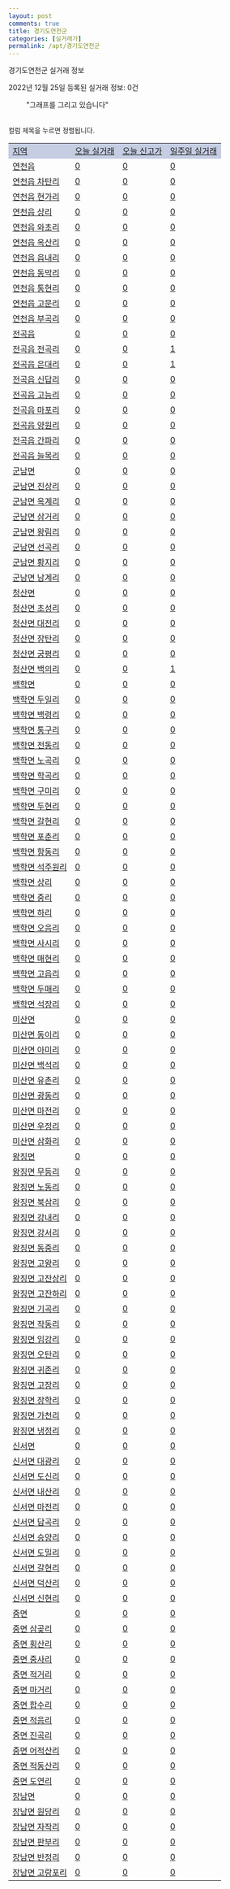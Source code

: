```yaml
---
layout: post
comments: true
title: 경기도연천군
categories: [실거래가]
permalink: /apt/경기도연천군
---
```


경기도연천군 실거래 정보

2022년 12월 25일 등록된 실거래 정보: 0건

<!--<script async src="https://pagead2.googlesyndication.com/pagead/js/adsbygoogle.js?client=ca-pub-3485438051770037"
 crossorigin="anonymous"></script>-->

<script type="text/javascript">
  google.charts.load('current', {'packages':['corechart']});
  google.charts.setOnLoadCallback(drawChart);

  function drawChart() {
    var data = google.visualization.arrayToDataTable([['거래일', '매매', '전월세', '전매'], ['21-01', 1, 0, 0], ['21-02', 16, 11, 0], ['21-03', 0, 1, 0], ['21-04', 0, 1, 0], ['21-05', 0, 1, 0], ['21-06', 0, 1, 0], ['21-07', 0, 1, 0], ['21-08', 4, 5, 0], ['21-09', 2, 1, 0], ['21-10', 1, 0, 0], ['21-11', 0, 1, 0], ['21-12', 3, 2, 0], ['22-01', 12, 8, 0], ['22-02', 11, 11, 0], ['22-03', 11, 8, 0], ['22-04', 17, 23, 0], ['22-05', 14, 10, 0], ['22-06', 8, 12, 0], ['22-07', 9, 14, 0], ['22-08', 14, 9, 0], ['22-09', 14, 44, 0], ['22-10', 13, 10, 0], ['22-11', 6, 11, 0], ['22-12', 3, 4, 0]]);

    var options = {
      title: '최근 1년간 유형별 거래량 추이',
      legend: { position: 'bottom' }
    };

    setTimeout(function() {
        var chart = new google.visualization.LineChart(document.getElementById('columnchart_material'));
        chart.draw(data, (options));
        document.getElementById('loading').style.display = 'none';
        var dayLabel = (new Date()).getDay();
        if (dayLabel < 2) {
            sorttable.innerSortFunction.apply(document.getElementById('week'), []);
            sorttable.innerSortFunction.apply(document.getElementById('week'), []);        
        }
        else {
            sorttable.innerSortFunction.apply(document.getElementById('today'), []);
            sorttable.innerSortFunction.apply(document.getElementById('today'), []);
        }
    }, 200);

  }
</script>

<div id="loading" style="z-index:20; display: block; margin-left: 35px">"그래프를 그리고 있습니다"</div>
<div id="columnchart_material" style="width: 95%; margin-left: -35px; display: block"></div>
<!--<div style="width: 95%; margin-left: -35px; display: block">
      <script async src="https://pagead2.googlesyndication.com/pagead/js/adsbygoogle.js?client=ca-pub-3485438051770037"
          crossorigin="anonymous"></script>
      <ins class="adsbygoogle"
          style="display:block"
          data-ad-format="fluid"
          data-ad-layout-key="-fb+5w+4e-db+86"
          data-ad-client="ca-pub-3485438051770037"
          data-ad-slot="1827090281"></ins>
      <script>
          (adsbygoogle = window.adsbygoogle || []).push({});
      </script>
</div>-->
<br>

<font size='small' style='font-size: small;'>컬럼 제목을 누르면 정렬됩니다.</font>
<table class="sortable">
  <tr style='background-color: rgba(114, 132, 186,0.4);'>
    <td id="region"><a href="#">지역</a></td>
    <td id="today"><a href="#">오늘 실거래</a></td>
    <td id="today_new"><a href="#">오늘 신고가</a></td>
    <td id="week"><a href="#">일주일 실거래</a></td>
  </tr>

  
  <tr class="item">
    <td><a href="경기도연천군연천읍">연천읍</a></td>
    <td><a href="경기도연천군연천읍">0</a></td>
    <td><a href="경기도연천군연천읍">0</a></td>
    <td><a href="경기도연천군연천읍">0</a></td>
  </tr>
    

  <tr class="item">
    <td><a href="경기도연천군연천읍차탄리">연천읍 차탄리</a></td>
    <td><a href="경기도연천군연천읍차탄리">0</a></td>
    <td><a href="경기도연천군연천읍차탄리">0</a></td>
    <td><a href="경기도연천군연천읍차탄리">0</a></td>
  </tr>
    

  <tr class="item">
    <td><a href="경기도연천군연천읍현가리">연천읍 현가리</a></td>
    <td><a href="경기도연천군연천읍현가리">0</a></td>
    <td><a href="경기도연천군연천읍현가리">0</a></td>
    <td><a href="경기도연천군연천읍현가리">0</a></td>
  </tr>
    

  <tr class="item">
    <td><a href="경기도연천군연천읍상리">연천읍 상리</a></td>
    <td><a href="경기도연천군연천읍상리">0</a></td>
    <td><a href="경기도연천군연천읍상리">0</a></td>
    <td><a href="경기도연천군연천읍상리">0</a></td>
  </tr>
    

  <tr class="item">
    <td><a href="경기도연천군연천읍와초리">연천읍 와초리</a></td>
    <td><a href="경기도연천군연천읍와초리">0</a></td>
    <td><a href="경기도연천군연천읍와초리">0</a></td>
    <td><a href="경기도연천군연천읍와초리">0</a></td>
  </tr>
    

  <tr class="item">
    <td><a href="경기도연천군연천읍옥산리">연천읍 옥산리</a></td>
    <td><a href="경기도연천군연천읍옥산리">0</a></td>
    <td><a href="경기도연천군연천읍옥산리">0</a></td>
    <td><a href="경기도연천군연천읍옥산리">0</a></td>
  </tr>
    

  <tr class="item">
    <td><a href="경기도연천군연천읍읍내리">연천읍 읍내리</a></td>
    <td><a href="경기도연천군연천읍읍내리">0</a></td>
    <td><a href="경기도연천군연천읍읍내리">0</a></td>
    <td><a href="경기도연천군연천읍읍내리">0</a></td>
  </tr>
    

  <tr class="item">
    <td><a href="경기도연천군연천읍동막리">연천읍 동막리</a></td>
    <td><a href="경기도연천군연천읍동막리">0</a></td>
    <td><a href="경기도연천군연천읍동막리">0</a></td>
    <td><a href="경기도연천군연천읍동막리">0</a></td>
  </tr>
    

  <tr class="item">
    <td><a href="경기도연천군연천읍통현리">연천읍 통현리</a></td>
    <td><a href="경기도연천군연천읍통현리">0</a></td>
    <td><a href="경기도연천군연천읍통현리">0</a></td>
    <td><a href="경기도연천군연천읍통현리">0</a></td>
  </tr>
    

  <tr class="item">
    <td><a href="경기도연천군연천읍고문리">연천읍 고문리</a></td>
    <td><a href="경기도연천군연천읍고문리">0</a></td>
    <td><a href="경기도연천군연천읍고문리">0</a></td>
    <td><a href="경기도연천군연천읍고문리">0</a></td>
  </tr>
    

  <tr class="item">
    <td><a href="경기도연천군연천읍부곡리">연천읍 부곡리</a></td>
    <td><a href="경기도연천군연천읍부곡리">0</a></td>
    <td><a href="경기도연천군연천읍부곡리">0</a></td>
    <td><a href="경기도연천군연천읍부곡리">0</a></td>
  </tr>
    

  <tr class="item">
    <td><a href="경기도연천군전곡읍">전곡읍</a></td>
    <td><a href="경기도연천군전곡읍">0</a></td>
    <td><a href="경기도연천군전곡읍">0</a></td>
    <td><a href="경기도연천군전곡읍">0</a></td>
  </tr>
    

  <tr class="item">
    <td><a href="경기도연천군전곡읍전곡리">전곡읍 전곡리</a></td>
    <td><a href="경기도연천군전곡읍전곡리">0</a></td>
    <td><a href="경기도연천군전곡읍전곡리">0</a></td>
    <td><a href="경기도연천군전곡읍전곡리">1</a></td>
  </tr>
    

  <tr class="item">
    <td><a href="경기도연천군전곡읍은대리">전곡읍 은대리</a></td>
    <td><a href="경기도연천군전곡읍은대리">0</a></td>
    <td><a href="경기도연천군전곡읍은대리">0</a></td>
    <td><a href="경기도연천군전곡읍은대리">1</a></td>
  </tr>
    

  <tr class="item">
    <td><a href="경기도연천군전곡읍신답리">전곡읍 신답리</a></td>
    <td><a href="경기도연천군전곡읍신답리">0</a></td>
    <td><a href="경기도연천군전곡읍신답리">0</a></td>
    <td><a href="경기도연천군전곡읍신답리">0</a></td>
  </tr>
    

  <tr class="item">
    <td><a href="경기도연천군전곡읍고능리">전곡읍 고능리</a></td>
    <td><a href="경기도연천군전곡읍고능리">0</a></td>
    <td><a href="경기도연천군전곡읍고능리">0</a></td>
    <td><a href="경기도연천군전곡읍고능리">0</a></td>
  </tr>
    

  <tr class="item">
    <td><a href="경기도연천군전곡읍마포리">전곡읍 마포리</a></td>
    <td><a href="경기도연천군전곡읍마포리">0</a></td>
    <td><a href="경기도연천군전곡읍마포리">0</a></td>
    <td><a href="경기도연천군전곡읍마포리">0</a></td>
  </tr>
    

  <tr class="item">
    <td><a href="경기도연천군전곡읍양원리">전곡읍 양원리</a></td>
    <td><a href="경기도연천군전곡읍양원리">0</a></td>
    <td><a href="경기도연천군전곡읍양원리">0</a></td>
    <td><a href="경기도연천군전곡읍양원리">0</a></td>
  </tr>
    

  <tr class="item">
    <td><a href="경기도연천군전곡읍간파리">전곡읍 간파리</a></td>
    <td><a href="경기도연천군전곡읍간파리">0</a></td>
    <td><a href="경기도연천군전곡읍간파리">0</a></td>
    <td><a href="경기도연천군전곡읍간파리">0</a></td>
  </tr>
    

  <tr class="item">
    <td><a href="경기도연천군전곡읍늘목리">전곡읍 늘목리</a></td>
    <td><a href="경기도연천군전곡읍늘목리">0</a></td>
    <td><a href="경기도연천군전곡읍늘목리">0</a></td>
    <td><a href="경기도연천군전곡읍늘목리">0</a></td>
  </tr>
    

  <tr class="item">
    <td><a href="경기도연천군군남면">군남면</a></td>
    <td><a href="경기도연천군군남면">0</a></td>
    <td><a href="경기도연천군군남면">0</a></td>
    <td><a href="경기도연천군군남면">0</a></td>
  </tr>
    

  <tr class="item">
    <td><a href="경기도연천군군남면진상리">군남면 진상리</a></td>
    <td><a href="경기도연천군군남면진상리">0</a></td>
    <td><a href="경기도연천군군남면진상리">0</a></td>
    <td><a href="경기도연천군군남면진상리">0</a></td>
  </tr>
    

  <tr class="item">
    <td><a href="경기도연천군군남면옥계리">군남면 옥계리</a></td>
    <td><a href="경기도연천군군남면옥계리">0</a></td>
    <td><a href="경기도연천군군남면옥계리">0</a></td>
    <td><a href="경기도연천군군남면옥계리">0</a></td>
  </tr>
    

  <tr class="item">
    <td><a href="경기도연천군군남면삼거리">군남면 삼거리</a></td>
    <td><a href="경기도연천군군남면삼거리">0</a></td>
    <td><a href="경기도연천군군남면삼거리">0</a></td>
    <td><a href="경기도연천군군남면삼거리">0</a></td>
  </tr>
    

  <tr class="item">
    <td><a href="경기도연천군군남면왕림리">군남면 왕림리</a></td>
    <td><a href="경기도연천군군남면왕림리">0</a></td>
    <td><a href="경기도연천군군남면왕림리">0</a></td>
    <td><a href="경기도연천군군남면왕림리">0</a></td>
  </tr>
    

  <tr class="item">
    <td><a href="경기도연천군군남면선곡리">군남면 선곡리</a></td>
    <td><a href="경기도연천군군남면선곡리">0</a></td>
    <td><a href="경기도연천군군남면선곡리">0</a></td>
    <td><a href="경기도연천군군남면선곡리">0</a></td>
  </tr>
    

  <tr class="item">
    <td><a href="경기도연천군군남면황지리">군남면 황지리</a></td>
    <td><a href="경기도연천군군남면황지리">0</a></td>
    <td><a href="경기도연천군군남면황지리">0</a></td>
    <td><a href="경기도연천군군남면황지리">0</a></td>
  </tr>
    

  <tr class="item">
    <td><a href="경기도연천군군남면남계리">군남면 남계리</a></td>
    <td><a href="경기도연천군군남면남계리">0</a></td>
    <td><a href="경기도연천군군남면남계리">0</a></td>
    <td><a href="경기도연천군군남면남계리">0</a></td>
  </tr>
    

  <tr class="item">
    <td><a href="경기도연천군청산면">청산면</a></td>
    <td><a href="경기도연천군청산면">0</a></td>
    <td><a href="경기도연천군청산면">0</a></td>
    <td><a href="경기도연천군청산면">0</a></td>
  </tr>
    

  <tr class="item">
    <td><a href="경기도연천군청산면초성리">청산면 초성리</a></td>
    <td><a href="경기도연천군청산면초성리">0</a></td>
    <td><a href="경기도연천군청산면초성리">0</a></td>
    <td><a href="경기도연천군청산면초성리">0</a></td>
  </tr>
    

  <tr class="item">
    <td><a href="경기도연천군청산면대전리">청산면 대전리</a></td>
    <td><a href="경기도연천군청산면대전리">0</a></td>
    <td><a href="경기도연천군청산면대전리">0</a></td>
    <td><a href="경기도연천군청산면대전리">0</a></td>
  </tr>
    

  <tr class="item">
    <td><a href="경기도연천군청산면장탄리">청산면 장탄리</a></td>
    <td><a href="경기도연천군청산면장탄리">0</a></td>
    <td><a href="경기도연천군청산면장탄리">0</a></td>
    <td><a href="경기도연천군청산면장탄리">0</a></td>
  </tr>
    

  <tr class="item">
    <td><a href="경기도연천군청산면궁평리">청산면 궁평리</a></td>
    <td><a href="경기도연천군청산면궁평리">0</a></td>
    <td><a href="경기도연천군청산면궁평리">0</a></td>
    <td><a href="경기도연천군청산면궁평리">0</a></td>
  </tr>
    

  <tr class="item">
    <td><a href="경기도연천군청산면백의리">청산면 백의리</a></td>
    <td><a href="경기도연천군청산면백의리">0</a></td>
    <td><a href="경기도연천군청산면백의리">0</a></td>
    <td><a href="경기도연천군청산면백의리">1</a></td>
  </tr>
    

  <tr class="item">
    <td><a href="경기도연천군백학면">백학면</a></td>
    <td><a href="경기도연천군백학면">0</a></td>
    <td><a href="경기도연천군백학면">0</a></td>
    <td><a href="경기도연천군백학면">0</a></td>
  </tr>
    

  <tr class="item">
    <td><a href="경기도연천군백학면두일리">백학면 두일리</a></td>
    <td><a href="경기도연천군백학면두일리">0</a></td>
    <td><a href="경기도연천군백학면두일리">0</a></td>
    <td><a href="경기도연천군백학면두일리">0</a></td>
  </tr>
    

  <tr class="item">
    <td><a href="경기도연천군백학면백령리">백학면 백령리</a></td>
    <td><a href="경기도연천군백학면백령리">0</a></td>
    <td><a href="경기도연천군백학면백령리">0</a></td>
    <td><a href="경기도연천군백학면백령리">0</a></td>
  </tr>
    

  <tr class="item">
    <td><a href="경기도연천군백학면통구리">백학면 통구리</a></td>
    <td><a href="경기도연천군백학면통구리">0</a></td>
    <td><a href="경기도연천군백학면통구리">0</a></td>
    <td><a href="경기도연천군백학면통구리">0</a></td>
  </tr>
    

  <tr class="item">
    <td><a href="경기도연천군백학면전동리">백학면 전동리</a></td>
    <td><a href="경기도연천군백학면전동리">0</a></td>
    <td><a href="경기도연천군백학면전동리">0</a></td>
    <td><a href="경기도연천군백학면전동리">0</a></td>
  </tr>
    

  <tr class="item">
    <td><a href="경기도연천군백학면노곡리">백학면 노곡리</a></td>
    <td><a href="경기도연천군백학면노곡리">0</a></td>
    <td><a href="경기도연천군백학면노곡리">0</a></td>
    <td><a href="경기도연천군백학면노곡리">0</a></td>
  </tr>
    

  <tr class="item">
    <td><a href="경기도연천군백학면학곡리">백학면 학곡리</a></td>
    <td><a href="경기도연천군백학면학곡리">0</a></td>
    <td><a href="경기도연천군백학면학곡리">0</a></td>
    <td><a href="경기도연천군백학면학곡리">0</a></td>
  </tr>
    

  <tr class="item">
    <td><a href="경기도연천군백학면구미리">백학면 구미리</a></td>
    <td><a href="경기도연천군백학면구미리">0</a></td>
    <td><a href="경기도연천군백학면구미리">0</a></td>
    <td><a href="경기도연천군백학면구미리">0</a></td>
  </tr>
    

  <tr class="item">
    <td><a href="경기도연천군백학면두현리">백학면 두현리</a></td>
    <td><a href="경기도연천군백학면두현리">0</a></td>
    <td><a href="경기도연천군백학면두현리">0</a></td>
    <td><a href="경기도연천군백학면두현리">0</a></td>
  </tr>
    

  <tr class="item">
    <td><a href="경기도연천군백학면갈현리">백학면 갈현리</a></td>
    <td><a href="경기도연천군백학면갈현리">0</a></td>
    <td><a href="경기도연천군백학면갈현리">0</a></td>
    <td><a href="경기도연천군백학면갈현리">0</a></td>
  </tr>
    

  <tr class="item">
    <td><a href="경기도연천군백학면포춘리">백학면 포춘리</a></td>
    <td><a href="경기도연천군백학면포춘리">0</a></td>
    <td><a href="경기도연천군백학면포춘리">0</a></td>
    <td><a href="경기도연천군백학면포춘리">0</a></td>
  </tr>
    

  <tr class="item">
    <td><a href="경기도연천군백학면항동리">백학면 항동리</a></td>
    <td><a href="경기도연천군백학면항동리">0</a></td>
    <td><a href="경기도연천군백학면항동리">0</a></td>
    <td><a href="경기도연천군백학면항동리">0</a></td>
  </tr>
    

  <tr class="item">
    <td><a href="경기도연천군백학면석주원리">백학면 석주원리</a></td>
    <td><a href="경기도연천군백학면석주원리">0</a></td>
    <td><a href="경기도연천군백학면석주원리">0</a></td>
    <td><a href="경기도연천군백학면석주원리">0</a></td>
  </tr>
    

  <tr class="item">
    <td><a href="경기도연천군백학면상리">백학면 상리</a></td>
    <td><a href="경기도연천군백학면상리">0</a></td>
    <td><a href="경기도연천군백학면상리">0</a></td>
    <td><a href="경기도연천군백학면상리">0</a></td>
  </tr>
    

  <tr class="item">
    <td><a href="경기도연천군백학면중리">백학면 중리</a></td>
    <td><a href="경기도연천군백학면중리">0</a></td>
    <td><a href="경기도연천군백학면중리">0</a></td>
    <td><a href="경기도연천군백학면중리">0</a></td>
  </tr>
    

  <tr class="item">
    <td><a href="경기도연천군백학면하리">백학면 하리</a></td>
    <td><a href="경기도연천군백학면하리">0</a></td>
    <td><a href="경기도연천군백학면하리">0</a></td>
    <td><a href="경기도연천군백학면하리">0</a></td>
  </tr>
    

  <tr class="item">
    <td><a href="경기도연천군백학면오음리">백학면 오음리</a></td>
    <td><a href="경기도연천군백학면오음리">0</a></td>
    <td><a href="경기도연천군백학면오음리">0</a></td>
    <td><a href="경기도연천군백학면오음리">0</a></td>
  </tr>
    

  <tr class="item">
    <td><a href="경기도연천군백학면사시리">백학면 사시리</a></td>
    <td><a href="경기도연천군백학면사시리">0</a></td>
    <td><a href="경기도연천군백학면사시리">0</a></td>
    <td><a href="경기도연천군백학면사시리">0</a></td>
  </tr>
    

  <tr class="item">
    <td><a href="경기도연천군백학면매현리">백학면 매현리</a></td>
    <td><a href="경기도연천군백학면매현리">0</a></td>
    <td><a href="경기도연천군백학면매현리">0</a></td>
    <td><a href="경기도연천군백학면매현리">0</a></td>
  </tr>
    

  <tr class="item">
    <td><a href="경기도연천군백학면고읍리">백학면 고읍리</a></td>
    <td><a href="경기도연천군백학면고읍리">0</a></td>
    <td><a href="경기도연천군백학면고읍리">0</a></td>
    <td><a href="경기도연천군백학면고읍리">0</a></td>
  </tr>
    

  <tr class="item">
    <td><a href="경기도연천군백학면두매리">백학면 두매리</a></td>
    <td><a href="경기도연천군백학면두매리">0</a></td>
    <td><a href="경기도연천군백학면두매리">0</a></td>
    <td><a href="경기도연천군백학면두매리">0</a></td>
  </tr>
    

  <tr class="item">
    <td><a href="경기도연천군백학면석장리">백학면 석장리</a></td>
    <td><a href="경기도연천군백학면석장리">0</a></td>
    <td><a href="경기도연천군백학면석장리">0</a></td>
    <td><a href="경기도연천군백학면석장리">0</a></td>
  </tr>
    

  <tr class="item">
    <td><a href="경기도연천군미산면">미산면</a></td>
    <td><a href="경기도연천군미산면">0</a></td>
    <td><a href="경기도연천군미산면">0</a></td>
    <td><a href="경기도연천군미산면">0</a></td>
  </tr>
    

  <tr class="item">
    <td><a href="경기도연천군미산면동이리">미산면 동이리</a></td>
    <td><a href="경기도연천군미산면동이리">0</a></td>
    <td><a href="경기도연천군미산면동이리">0</a></td>
    <td><a href="경기도연천군미산면동이리">0</a></td>
  </tr>
    

  <tr class="item">
    <td><a href="경기도연천군미산면아미리">미산면 아미리</a></td>
    <td><a href="경기도연천군미산면아미리">0</a></td>
    <td><a href="경기도연천군미산면아미리">0</a></td>
    <td><a href="경기도연천군미산면아미리">0</a></td>
  </tr>
    

  <tr class="item">
    <td><a href="경기도연천군미산면백석리">미산면 백석리</a></td>
    <td><a href="경기도연천군미산면백석리">0</a></td>
    <td><a href="경기도연천군미산면백석리">0</a></td>
    <td><a href="경기도연천군미산면백석리">0</a></td>
  </tr>
    

  <tr class="item">
    <td><a href="경기도연천군미산면유촌리">미산면 유촌리</a></td>
    <td><a href="경기도연천군미산면유촌리">0</a></td>
    <td><a href="경기도연천군미산면유촌리">0</a></td>
    <td><a href="경기도연천군미산면유촌리">0</a></td>
  </tr>
    

  <tr class="item">
    <td><a href="경기도연천군미산면광동리">미산면 광동리</a></td>
    <td><a href="경기도연천군미산면광동리">0</a></td>
    <td><a href="경기도연천군미산면광동리">0</a></td>
    <td><a href="경기도연천군미산면광동리">0</a></td>
  </tr>
    

  <tr class="item">
    <td><a href="경기도연천군미산면마전리">미산면 마전리</a></td>
    <td><a href="경기도연천군미산면마전리">0</a></td>
    <td><a href="경기도연천군미산면마전리">0</a></td>
    <td><a href="경기도연천군미산면마전리">0</a></td>
  </tr>
    

  <tr class="item">
    <td><a href="경기도연천군미산면우정리">미산면 우정리</a></td>
    <td><a href="경기도연천군미산면우정리">0</a></td>
    <td><a href="경기도연천군미산면우정리">0</a></td>
    <td><a href="경기도연천군미산면우정리">0</a></td>
  </tr>
    

  <tr class="item">
    <td><a href="경기도연천군미산면삼화리">미산면 삼화리</a></td>
    <td><a href="경기도연천군미산면삼화리">0</a></td>
    <td><a href="경기도연천군미산면삼화리">0</a></td>
    <td><a href="경기도연천군미산면삼화리">0</a></td>
  </tr>
    

  <tr class="item">
    <td><a href="경기도연천군왕징면">왕징면</a></td>
    <td><a href="경기도연천군왕징면">0</a></td>
    <td><a href="경기도연천군왕징면">0</a></td>
    <td><a href="경기도연천군왕징면">0</a></td>
  </tr>
    

  <tr class="item">
    <td><a href="경기도연천군왕징면무등리">왕징면 무등리</a></td>
    <td><a href="경기도연천군왕징면무등리">0</a></td>
    <td><a href="경기도연천군왕징면무등리">0</a></td>
    <td><a href="경기도연천군왕징면무등리">0</a></td>
  </tr>
    

  <tr class="item">
    <td><a href="경기도연천군왕징면노동리">왕징면 노동리</a></td>
    <td><a href="경기도연천군왕징면노동리">0</a></td>
    <td><a href="경기도연천군왕징면노동리">0</a></td>
    <td><a href="경기도연천군왕징면노동리">0</a></td>
  </tr>
    

  <tr class="item">
    <td><a href="경기도연천군왕징면북삼리">왕징면 북삼리</a></td>
    <td><a href="경기도연천군왕징면북삼리">0</a></td>
    <td><a href="경기도연천군왕징면북삼리">0</a></td>
    <td><a href="경기도연천군왕징면북삼리">0</a></td>
  </tr>
    

  <tr class="item">
    <td><a href="경기도연천군왕징면강내리">왕징면 강내리</a></td>
    <td><a href="경기도연천군왕징면강내리">0</a></td>
    <td><a href="경기도연천군왕징면강내리">0</a></td>
    <td><a href="경기도연천군왕징면강내리">0</a></td>
  </tr>
    

  <tr class="item">
    <td><a href="경기도연천군왕징면강서리">왕징면 강서리</a></td>
    <td><a href="경기도연천군왕징면강서리">0</a></td>
    <td><a href="경기도연천군왕징면강서리">0</a></td>
    <td><a href="경기도연천군왕징면강서리">0</a></td>
  </tr>
    

  <tr class="item">
    <td><a href="경기도연천군왕징면동중리">왕징면 동중리</a></td>
    <td><a href="경기도연천군왕징면동중리">0</a></td>
    <td><a href="경기도연천군왕징면동중리">0</a></td>
    <td><a href="경기도연천군왕징면동중리">0</a></td>
  </tr>
    

  <tr class="item">
    <td><a href="경기도연천군왕징면고왕리">왕징면 고왕리</a></td>
    <td><a href="경기도연천군왕징면고왕리">0</a></td>
    <td><a href="경기도연천군왕징면고왕리">0</a></td>
    <td><a href="경기도연천군왕징면고왕리">0</a></td>
  </tr>
    

  <tr class="item">
    <td><a href="경기도연천군왕징면고잔상리">왕징면 고잔상리</a></td>
    <td><a href="경기도연천군왕징면고잔상리">0</a></td>
    <td><a href="경기도연천군왕징면고잔상리">0</a></td>
    <td><a href="경기도연천군왕징면고잔상리">0</a></td>
  </tr>
    

  <tr class="item">
    <td><a href="경기도연천군왕징면고잔하리">왕징면 고잔하리</a></td>
    <td><a href="경기도연천군왕징면고잔하리">0</a></td>
    <td><a href="경기도연천군왕징면고잔하리">0</a></td>
    <td><a href="경기도연천군왕징면고잔하리">0</a></td>
  </tr>
    

  <tr class="item">
    <td><a href="경기도연천군왕징면기곡리">왕징면 기곡리</a></td>
    <td><a href="경기도연천군왕징면기곡리">0</a></td>
    <td><a href="경기도연천군왕징면기곡리">0</a></td>
    <td><a href="경기도연천군왕징면기곡리">0</a></td>
  </tr>
    

  <tr class="item">
    <td><a href="경기도연천군왕징면작동리">왕징면 작동리</a></td>
    <td><a href="경기도연천군왕징면작동리">0</a></td>
    <td><a href="경기도연천군왕징면작동리">0</a></td>
    <td><a href="경기도연천군왕징면작동리">0</a></td>
  </tr>
    

  <tr class="item">
    <td><a href="경기도연천군왕징면임강리">왕징면 임강리</a></td>
    <td><a href="경기도연천군왕징면임강리">0</a></td>
    <td><a href="경기도연천군왕징면임강리">0</a></td>
    <td><a href="경기도연천군왕징면임강리">0</a></td>
  </tr>
    

  <tr class="item">
    <td><a href="경기도연천군왕징면오탄리">왕징면 오탄리</a></td>
    <td><a href="경기도연천군왕징면오탄리">0</a></td>
    <td><a href="경기도연천군왕징면오탄리">0</a></td>
    <td><a href="경기도연천군왕징면오탄리">0</a></td>
  </tr>
    

  <tr class="item">
    <td><a href="경기도연천군왕징면귀존리">왕징면 귀존리</a></td>
    <td><a href="경기도연천군왕징면귀존리">0</a></td>
    <td><a href="경기도연천군왕징면귀존리">0</a></td>
    <td><a href="경기도연천군왕징면귀존리">0</a></td>
  </tr>
    

  <tr class="item">
    <td><a href="경기도연천군왕징면고장리">왕징면 고장리</a></td>
    <td><a href="경기도연천군왕징면고장리">0</a></td>
    <td><a href="경기도연천군왕징면고장리">0</a></td>
    <td><a href="경기도연천군왕징면고장리">0</a></td>
  </tr>
    

  <tr class="item">
    <td><a href="경기도연천군왕징면장학리">왕징면 장학리</a></td>
    <td><a href="경기도연천군왕징면장학리">0</a></td>
    <td><a href="경기도연천군왕징면장학리">0</a></td>
    <td><a href="경기도연천군왕징면장학리">0</a></td>
  </tr>
    

  <tr class="item">
    <td><a href="경기도연천군왕징면가천리">왕징면 가천리</a></td>
    <td><a href="경기도연천군왕징면가천리">0</a></td>
    <td><a href="경기도연천군왕징면가천리">0</a></td>
    <td><a href="경기도연천군왕징면가천리">0</a></td>
  </tr>
    

  <tr class="item">
    <td><a href="경기도연천군왕징면냉정리">왕징면 냉정리</a></td>
    <td><a href="경기도연천군왕징면냉정리">0</a></td>
    <td><a href="경기도연천군왕징면냉정리">0</a></td>
    <td><a href="경기도연천군왕징면냉정리">0</a></td>
  </tr>
    

  <tr class="item">
    <td><a href="경기도연천군신서면">신서면</a></td>
    <td><a href="경기도연천군신서면">0</a></td>
    <td><a href="경기도연천군신서면">0</a></td>
    <td><a href="경기도연천군신서면">0</a></td>
  </tr>
    

  <tr class="item">
    <td><a href="경기도연천군신서면대광리">신서면 대광리</a></td>
    <td><a href="경기도연천군신서면대광리">0</a></td>
    <td><a href="경기도연천군신서면대광리">0</a></td>
    <td><a href="경기도연천군신서면대광리">0</a></td>
  </tr>
    

  <tr class="item">
    <td><a href="경기도연천군신서면도신리">신서면 도신리</a></td>
    <td><a href="경기도연천군신서면도신리">0</a></td>
    <td><a href="경기도연천군신서면도신리">0</a></td>
    <td><a href="경기도연천군신서면도신리">0</a></td>
  </tr>
    

  <tr class="item">
    <td><a href="경기도연천군신서면내산리">신서면 내산리</a></td>
    <td><a href="경기도연천군신서면내산리">0</a></td>
    <td><a href="경기도연천군신서면내산리">0</a></td>
    <td><a href="경기도연천군신서면내산리">0</a></td>
  </tr>
    

  <tr class="item">
    <td><a href="경기도연천군신서면마전리">신서면 마전리</a></td>
    <td><a href="경기도연천군신서면마전리">0</a></td>
    <td><a href="경기도연천군신서면마전리">0</a></td>
    <td><a href="경기도연천군신서면마전리">0</a></td>
  </tr>
    

  <tr class="item">
    <td><a href="경기도연천군신서면답곡리">신서면 답곡리</a></td>
    <td><a href="경기도연천군신서면답곡리">0</a></td>
    <td><a href="경기도연천군신서면답곡리">0</a></td>
    <td><a href="경기도연천군신서면답곡리">0</a></td>
  </tr>
    

  <tr class="item">
    <td><a href="경기도연천군신서면승양리">신서면 승양리</a></td>
    <td><a href="경기도연천군신서면승양리">0</a></td>
    <td><a href="경기도연천군신서면승양리">0</a></td>
    <td><a href="경기도연천군신서면승양리">0</a></td>
  </tr>
    

  <tr class="item">
    <td><a href="경기도연천군신서면도밀리">신서면 도밀리</a></td>
    <td><a href="경기도연천군신서면도밀리">0</a></td>
    <td><a href="경기도연천군신서면도밀리">0</a></td>
    <td><a href="경기도연천군신서면도밀리">0</a></td>
  </tr>
    

  <tr class="item">
    <td><a href="경기도연천군신서면갈현리">신서면 갈현리</a></td>
    <td><a href="경기도연천군신서면갈현리">0</a></td>
    <td><a href="경기도연천군신서면갈현리">0</a></td>
    <td><a href="경기도연천군신서면갈현리">0</a></td>
  </tr>
    

  <tr class="item">
    <td><a href="경기도연천군신서면덕산리">신서면 덕산리</a></td>
    <td><a href="경기도연천군신서면덕산리">0</a></td>
    <td><a href="경기도연천군신서면덕산리">0</a></td>
    <td><a href="경기도연천군신서면덕산리">0</a></td>
  </tr>
    

  <tr class="item">
    <td><a href="경기도연천군신서면신현리">신서면 신현리</a></td>
    <td><a href="경기도연천군신서면신현리">0</a></td>
    <td><a href="경기도연천군신서면신현리">0</a></td>
    <td><a href="경기도연천군신서면신현리">0</a></td>
  </tr>
    

  <tr class="item">
    <td><a href="경기도연천군중면">중면</a></td>
    <td><a href="경기도연천군중면">0</a></td>
    <td><a href="경기도연천군중면">0</a></td>
    <td><a href="경기도연천군중면">0</a></td>
  </tr>
    

  <tr class="item">
    <td><a href="경기도연천군중면삼곶리">중면 삼곶리</a></td>
    <td><a href="경기도연천군중면삼곶리">0</a></td>
    <td><a href="경기도연천군중면삼곶리">0</a></td>
    <td><a href="경기도연천군중면삼곶리">0</a></td>
  </tr>
    

  <tr class="item">
    <td><a href="경기도연천군중면횡산리">중면 횡산리</a></td>
    <td><a href="경기도연천군중면횡산리">0</a></td>
    <td><a href="경기도연천군중면횡산리">0</a></td>
    <td><a href="경기도연천군중면횡산리">0</a></td>
  </tr>
    

  <tr class="item">
    <td><a href="경기도연천군중면중사리">중면 중사리</a></td>
    <td><a href="경기도연천군중면중사리">0</a></td>
    <td><a href="경기도연천군중면중사리">0</a></td>
    <td><a href="경기도연천군중면중사리">0</a></td>
  </tr>
    

  <tr class="item">
    <td><a href="경기도연천군중면적거리">중면 적거리</a></td>
    <td><a href="경기도연천군중면적거리">0</a></td>
    <td><a href="경기도연천군중면적거리">0</a></td>
    <td><a href="경기도연천군중면적거리">0</a></td>
  </tr>
    

  <tr class="item">
    <td><a href="경기도연천군중면마거리">중면 마거리</a></td>
    <td><a href="경기도연천군중면마거리">0</a></td>
    <td><a href="경기도연천군중면마거리">0</a></td>
    <td><a href="경기도연천군중면마거리">0</a></td>
  </tr>
    

  <tr class="item">
    <td><a href="경기도연천군중면합수리">중면 합수리</a></td>
    <td><a href="경기도연천군중면합수리">0</a></td>
    <td><a href="경기도연천군중면합수리">0</a></td>
    <td><a href="경기도연천군중면합수리">0</a></td>
  </tr>
    

  <tr class="item">
    <td><a href="경기도연천군중면적음리">중면 적음리</a></td>
    <td><a href="경기도연천군중면적음리">0</a></td>
    <td><a href="경기도연천군중면적음리">0</a></td>
    <td><a href="경기도연천군중면적음리">0</a></td>
  </tr>
    

  <tr class="item">
    <td><a href="경기도연천군중면진곡리">중면 진곡리</a></td>
    <td><a href="경기도연천군중면진곡리">0</a></td>
    <td><a href="경기도연천군중면진곡리">0</a></td>
    <td><a href="경기도연천군중면진곡리">0</a></td>
  </tr>
    

  <tr class="item">
    <td><a href="경기도연천군중면어적산리">중면 어적산리</a></td>
    <td><a href="경기도연천군중면어적산리">0</a></td>
    <td><a href="경기도연천군중면어적산리">0</a></td>
    <td><a href="경기도연천군중면어적산리">0</a></td>
  </tr>
    

  <tr class="item">
    <td><a href="경기도연천군중면적동산리">중면 적동산리</a></td>
    <td><a href="경기도연천군중면적동산리">0</a></td>
    <td><a href="경기도연천군중면적동산리">0</a></td>
    <td><a href="경기도연천군중면적동산리">0</a></td>
  </tr>
    

  <tr class="item">
    <td><a href="경기도연천군중면도연리">중면 도연리</a></td>
    <td><a href="경기도연천군중면도연리">0</a></td>
    <td><a href="경기도연천군중면도연리">0</a></td>
    <td><a href="경기도연천군중면도연리">0</a></td>
  </tr>
    

  <tr class="item">
    <td><a href="경기도연천군장남면">장남면</a></td>
    <td><a href="경기도연천군장남면">0</a></td>
    <td><a href="경기도연천군장남면">0</a></td>
    <td><a href="경기도연천군장남면">0</a></td>
  </tr>
    

  <tr class="item">
    <td><a href="경기도연천군장남면원당리">장남면 원당리</a></td>
    <td><a href="경기도연천군장남면원당리">0</a></td>
    <td><a href="경기도연천군장남면원당리">0</a></td>
    <td><a href="경기도연천군장남면원당리">0</a></td>
  </tr>
    

  <tr class="item">
    <td><a href="경기도연천군장남면자작리">장남면 자작리</a></td>
    <td><a href="경기도연천군장남면자작리">0</a></td>
    <td><a href="경기도연천군장남면자작리">0</a></td>
    <td><a href="경기도연천군장남면자작리">0</a></td>
  </tr>
    

  <tr class="item">
    <td><a href="경기도연천군장남면판부리">장남면 판부리</a></td>
    <td><a href="경기도연천군장남면판부리">0</a></td>
    <td><a href="경기도연천군장남면판부리">0</a></td>
    <td><a href="경기도연천군장남면판부리">0</a></td>
  </tr>
    

  <tr class="item">
    <td><a href="경기도연천군장남면반정리">장남면 반정리</a></td>
    <td><a href="경기도연천군장남면반정리">0</a></td>
    <td><a href="경기도연천군장남면반정리">0</a></td>
    <td><a href="경기도연천군장남면반정리">0</a></td>
  </tr>
    

  <tr class="item">
    <td><a href="경기도연천군장남면고랑포리">장남면 고랑포리</a></td>
    <td><a href="경기도연천군장남면고랑포리">0</a></td>
    <td><a href="경기도연천군장남면고랑포리">0</a></td>
    <td><a href="경기도연천군장남면고랑포리">0</a></td>
  </tr>
    


</table>


    